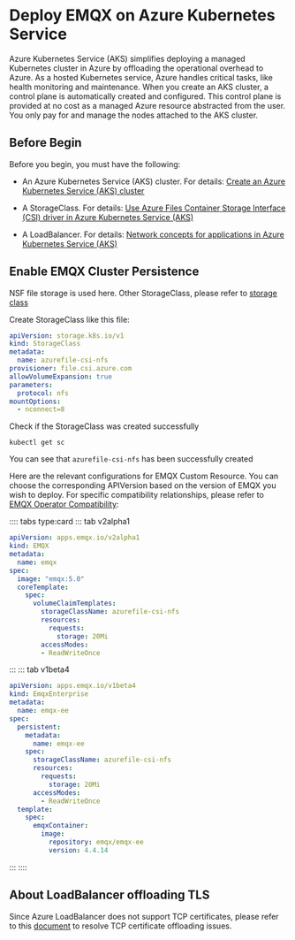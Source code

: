 # Deploy EMQX on Azure Kubernetes Service

Azure Kubernetes Service (AKS) simplifies deploying a managed Kubernetes cluster in Azure by offloading the operational overhead to Azure. As a hosted Kubernetes service, Azure handles critical tasks, like health monitoring and maintenance. When you create an AKS cluster, a control plane is automatically created and configured. This control plane is provided at no cost as a managed Azure resource abstracted from the user. You only pay for and manage the nodes attached to the AKS cluster.

## Before Begin
Before you begin, you must have the following:

+ An Azure Kubernetes Service (AKS) cluster. For details: [Create an Azure Kubernetes Service (AKS) cluster](https://docs.microsoft.com/en-us/azure/aks/kubernetes-walkthrough-portal)

+ A StorageClass. For details: [Use Azure Files Container Storage Interface (CSI) driver in Azure Kubernetes Service (AKS)](https://learn.microsoft.com/en-us/azure/aks/azure-files-csie)

+ A LoadBalancer. For details: [Network concepts for applications in Azure Kubernetes Service (AKS)](https://docs.microsoft.com/en-us/azure/aks/concepts-network#load-balancer)

## Enable EMQX Cluster Persistence

NSF file storage is used here. Other StorageClass, please refer to [storage class](https://docs.microsoft.com/en-us/azure/aks/azure-files-csi)

Create StorageClass like this file:

```yaml
apiVersion: storage.k8s.io/v1
kind: StorageClass
metadata:
  name: azurefile-csi-nfs
provisioner: file.csi.azure.com
allowVolumeExpansion: true
parameters:
  protocol: nfs
mountOptions:
  - nconnect=8
```

Check if the StorageClass was created successfully

```shell
kubectl get sc
```
You can see that `azurefile-csi-nfs` has been successfully created

Here are the relevant configurations for EMQX Custom Resource. You can choose the corresponding APIVersion based on the version of EMQX you wish to deploy. For specific compatibility relationships, please refer to [EMQX Operator Compatibility](../README.md):

:::: tabs type:card
::: tab v2alpha1

```yaml
apiVersion: apps.emqx.io/v2alpha1
kind: EMQX
metadata:
  name: emqx
spec:
  image: "emqx:5.0"
  coreTemplate:
    spec:
      volumeClaimTemplates:
        storageClassName: azurefile-csi-nfs
        resources:
          requests:
            storage: 20Mi
        accessModes:
        - ReadWriteOnce
```

:::
::: tab v1beta4

```yaml
apiVersion: apps.emqx.io/v1beta4
kind: EmqxEnterprise
metadata:
  name: emqx-ee
spec:
  persistent:
    metadata:
      name: emqx-ee
    spec:
      storageClassName: azurefile-csi-nfs
      resources:
        requests:
          storage: 20Mi
      accessModes:
        - ReadWriteOnce
  template:
    spec:
      emqxContainer:
        image:
          repository: emqx/emqx-ee
          version: 4.4.14
```
:::
::::

## About LoadBalancer offloading TLS

Since Azure LoadBalancer does not support TCP certificates, please refer to this [document](https://github.com/emqx/emqx-operator/discussions/312) to resolve TCP certificate offloading issues.
